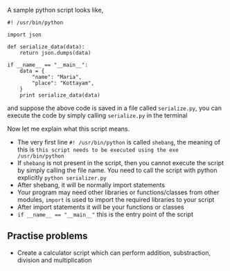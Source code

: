 A sample python script looks like,

```
#! /usr/bin/python

import json

def serialize_data(data):
    return json.dumps(data)

if __name__ == "__main__":
    data = {
        "name": "Maria",
        "place": "Kottayam",
    }
    print serialize_data(data)
```

and suppose the above code is saved in a file called `serialize.py`, you can execute the code by simply calling `serialize.py` in the terminal

Now let me explain what this script means.

* The very first line `#! /usr/bin/python` is called `shebang`, the meaning of this is `this script needs to be executed using the exe /usr/bin/python`
* If `shebang` is not present in the script, then you cannot execute the script by simply calling the file name. You need to call the script with python explicitly `python serializer.py`
* After shebang, it will be normally import statements
* Your program may need other libraries or functions/classes from other modules, `import` is used to import the required libraries to your script
* After import statements it will be your functions or classes
* `if __name__ == "__main__"` this is the entry point of the script


## Practise problems ##
* Create a calculator script which can perform addition, substraction, division and multiplication
